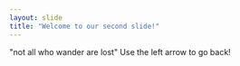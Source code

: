 ```yaml
---
layout: slide
title: "Welcome to our second slide!"
---
```

"not all who wander are lost"
Use the left arrow to go back!
